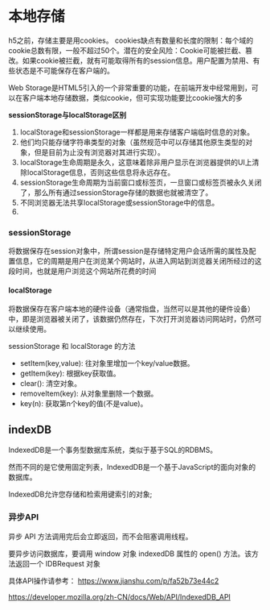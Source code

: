 # 本地存储
h5之前，存储主要是用cookies。
cookies缺点有数量和长度的限制：每个域的cookie总数有限，一般不超过50个。潜在的安全风险：Cookie可能被拦截、篡改。如果cookie被拦截，就有可能取得所有的session信息。用户配置为禁用、有些状态是不可能保存在客户端的。

Web Storage是HTML5引入的一个非常重要的功能，在前端开发中经常用到，可以在客户端本地存储数据，类似cookie，但可实现功能要比cookie强大的多

**sessionStorage与localStorage区别**
1.	localStorage和sessionStorage一样都是用来存储客户端临时信息的对象。
2.	他们均只能存储字符串类型的对象（虽然规范中可以存储其他原生类型的对象，但是目前为止没有浏览器对其进行实现）。
3.	localStorage生命周期是永久，这意味着除非用户显示在浏览器提供的UI上清除localStorage信息，否则这些信息将永远存在。
4.	sessionStorage生命周期为当前窗口或标签页，一旦窗口或标签页被永久关闭了，那么所有通过sessionStorage存储的数据也就被清空了。
5.	不同浏览器无法共享localStorage或sessionStorage中的信息。
6.	
### sessionStorage
将数据保存在session对象中，所谓session是存储特定用户会话所需的属性及配置信息，它的周期是用户在浏览某个网站时，从进入网站到浏览器关闭所经过的这段时间，也就是用户浏览这个网站所花费的时间

#### localStorage
将数据保存在客户端本地的硬件设备（通常指盘，当然可以是其他的硬件设备）中，即是浏览器被关闭了，该数据仍然存在，下次打开浏览器访问网站时，仍然可以继续使用。

sessionStorage 和 localStorage  的方法

- setItem(key,value): 往对象里增加一个key/value数据。
- getItem(key): 根据key获取值。
- clear(): 清空对象。
- removeItem(key): 从对象里删除一个数据。
- key(n): 获取第n个key的值(不是value)。

## indexDB
IndexedDB是一个事务型数据库系统，类似于基于SQL的RDBMS。

然而不同的是它使用固定列表，IndexedDB是一个基于JavaScript的面向对象的数据库。

IndexedDB允许您存储和检索用键索引的对象; 

### 异步API
异步 API 方法调用完后会立即返回，而不会阻塞调用线程。

要异步访问数据库，要调用 window 对象 indexedDB 属性的 open() 方法。该方法返回一个 IDBRequest 对象 

具体API操作请参考：
https://www.jianshu.com/p/fa52b73e44c2

https://developer.mozilla.org/zh-CN/docs/Web/API/IndexedDB_API